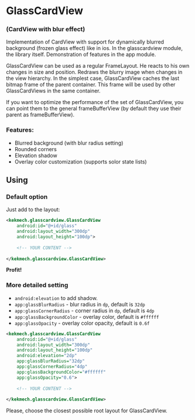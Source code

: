 # GlassCardView
### (CardView with blur effect)

Implementation of CardView with support for dynamically blurred background (frozen glass effect) like in ios. In the glasscardview module, the library itself. Demonstration of features in the app module.

GlassCardView can be used as a regular FrameLayout. He reacts to his own changes in size and position. Redraws the blurry image when changes in the view hierarchy. In the simplest case, GlassCardView caches the last bitmap frame of the parent container. This frame will be used by other GlassCardViews in the same container.

If you want to optimize the performance of the set of GlassCardView, you can point them to the general frameBufferView (by default they use their parent as frameBufferView).

### Features:

- Blurred background (with blur radius setting)
- Rounded corners
- Elevation shadow
- Overlay color customization (supports solor state lists)

## Using

### Default option

Just add to the layout:

```xml
<kekmech.glasscardview.GlassCardView
    android:id="@+id/glass"
    android:layout_width="300dp"
    android:layout_height="100dp">
    
    <!-- YOUR CONTENT -->
    
</kekmech.glasscardview.GlassCardView>
```

**Profit!**

### More detailed setting

-  `android:elevation` to add shadow.
-  `app:glassBlurRadius` - blur radius in `dp`, default is `32dp`
-  `app:glassCornerRadius` - corner radius in `dp`, default is `4dp`
-  `app:glassBackgroundColor` - overlay color, default is `#ffffff`
-  `app:glassOpacity` - overlay color opacity, default is `0.6f`

```xml
<kekmech.glasscardview.GlassCardView
    android:id="@+id/glass"
    android:layout_width="300dp"
    android:layout_height="100dp"
    android:elevation="2dp"
    app:glassBlurRadius="32dp"
    app:glassCornerRadius="4dp"
    app:glassBackgroundColor="#ffffff"
    app:glassOpacity="0.6">
    
    <!-- YOUR CONTENT -->
    
</kekmech.glasscardview.GlassCardView>
```

Please, choose the closest possible root layout for GlassCardView.